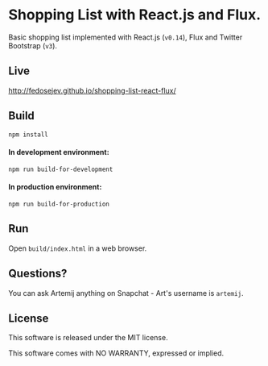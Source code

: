# Shopping List with React.js and Flux.

Basic shopping list implemented with React.js (`v0.14`), Flux and Twitter Bootstrap (`v3`).

## Live

http://fedosejev.github.io/shopping-list-react-flux/

## Build

`npm install`

#### In development environment:

`npm run build-for-development`

#### In production environment:

`npm run build-for-production`

## Run

Open `build/index.html` in a web browser.

## Questions?

You can ask Artemij anything on Snapchat - Art's username is `artemij`.

## License

This software is released under the MIT license.

This software comes with NO WARRANTY, expressed or implied.
